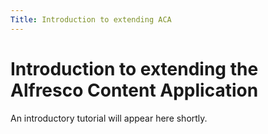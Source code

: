 ```yaml
---
Title: Introduction to extending ACA
---
```


# Introduction to extending the Alfresco Content Application

An introductory tutorial will appear here shortly.